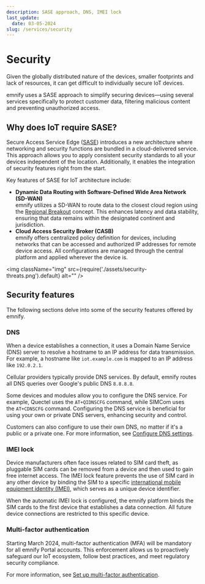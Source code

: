 ```yaml
---
description: SASE approach, DNS, IMEI lock
last_update: 
  date: 03-05-2024
slug: /services/security
---
```


# Security

Given the globally distributed nature of the devices, smaller footprints and lack of resources, it can get difficult to individually secure IoT devices.

emnify uses a SASE approach to simplify securing devices—using several services specifically to protect customer data, filtering malicious content and preventing unauthorized access.

## Why does IoT require SASE?

Secure Access Service Edge ([SASE](/glossary#sase)) introduces a new architecture where networking and security functions are bundled in a cloud-delivered service.
This approach allows you to apply consistent security standards to all your devices independent of the location.
Additionally, it enables the integration of security features right from the start.

Key features of SASE for IoT architecture include:

- **Dynamic Data Routing with Software-Defined Wide Area Network (SD-WAN)**  
  emnify utilizes a SD-WAN to route data to the closest cloud region using the [Regional Breakout](iot-cloud-communication-platform#regional-breakout) concept.
  This enhances latency and data stability, ensuring that data remains within the designated continent and jurisdiction.
- **Cloud Access Security Broker (CASB)**  
  emnify offers centralized policy definition for devices, including networks that can be accessed and authorized IP addresses for remote device access.
  All configurations are managed through the central platform and applied wherever the device is.

<img
  className="img"
  src={require('./assets/security-threats.png').default}
  alt=""
/>

## Security features

The following sections delve into some of the security features offered by emnify.

### DNS

When a device establishes a connection, it uses a Domain Name Service (DNS) server to resolve a hostname to an IP address for data transmission.
For example, a hostname like `iot.example.com` is mapped to an IP address like `192.0.2.1`.

Cellular providers typically provide DNS services.
By default, emnify routes all DNS queries over Google's public DNS `8.8.8.8`.

Some devices and modules allow you to configure the DNS service.
For example, Quectel uses the `AT+QIDNSCFG` command, while SIMCom uses the `AT+CDNSCFG` command.
Configuring the DNS service is beneficial for using your own or private DNS servers, enhancing security and control.

Customers can also configure to use their own DNS, no matter if it's a public or a private one.
For more information, see [Configure DNS settings](/how-tos/configure-dns-settings).

<!-- TODO: Recreate dns_setting.png (Custom DNS setting configuration) -->

### IMEI lock

Device manufacturers often face issues related to SIM card theft, as pluggable SIM cards can be removed from a device and then used to gain free internet access.
The IMEI lock feature prevents the use of SIM card in any other device by binding the SIM to a specific [international mobile equipment identity (IMEI)](/glossary#imei), which serves as a unique device identifier.

When the automatic IMEI lock is configured, the emnify platform binds the SIM cards to the first device that establishes a data connection.
All future device connections are restricted to this specific device.

### Multi-factor authentication

Starting March 2024, multi-factor authentication (MFA) will be mandatory for all emnify Portal accounts.
This enforcement allows us to proactively safeguard our IoT ecosystem, follow best practices, and meet regulatory security compliance.

For more information, see [Set up multi-factor authentication](/how-tos/multi-factor-authentication).
